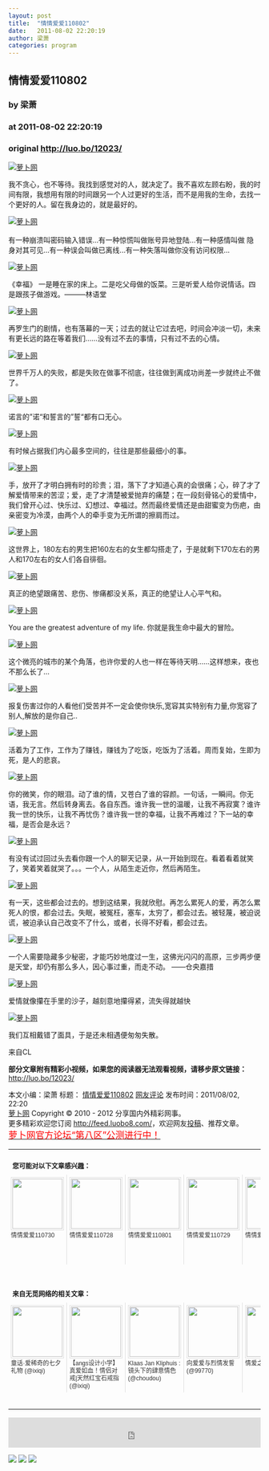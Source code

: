 ```yaml
---
layout: post
title:  "情情爱爱110802"
date:   2011-08-02 22:20:19
author: 梁萧
categories: program
---
```


## 情情爱爱110802
### by 梁萧
### at 2011-08-02 22:20:19
### original <http://luo.bo/12023/>

<p><a title="萝卜网" href="http://dulei.si/files/2011/08/01/d3a3a70830c5dc9b568d9653e4098823.jpg"><img title="萝卜网" src="http://dulei.si/files/2011/08/01/d3a3a70830c5dc9b568d9653e4098823.jpg" border="0" alt="萝卜网"></a></p><p>我不贪心，也不等待。我找到感觉对的人，就决定了。我不喜欢左顾右盼，我的时间有限，我想用有限的时间跟另一个人过更好的生活，而不是用我的生命，去找一个更好的人。留在我身边的，就是最好的。</p><p><a title="萝卜网" href="http://dulei.si/files/2011/08/01/50afe917f9f459e21ebf720bd7b09efa.jpg"><img title="萝卜网" src="http://dulei.si/files/2011/08/01/50afe917f9f459e21ebf720bd7b09efa.jpg" border="0" alt="萝卜网"></a><br> <span></span><br> 有一种崩溃叫密码输入错误...有一种惊慌叫做账号异地登陆...有一种感情叫做 隐身对其可见...有一种误会叫做已离线...有一种失落叫做你没有访问权限...</p><p><a title="萝卜网" href="http://dulei.si/files/2011/08/01/a169bc77c855d1df75353d57e4f5b887.png"><img title="萝卜网" src="http://dulei.si/files/2011/08/01/a169bc77c855d1df75353d57e4f5b887.png" border="0" alt="萝卜网"></a></p><p>《幸福》 一是睡在家的床上。二是吃父母做的饭菜。三是听爱人给你说情话。四是跟孩子做游戏。———林语堂</p><p><a title="萝卜网" href="http://dulei.si/files/2011/08/01/75786060f8cb70587c8fb632c9ea26d1.jpg"><img title="萝卜网" src="http://dulei.si/files/2011/08/01/75786060f8cb70587c8fb632c9ea26d1.jpg" border="0" alt="萝卜网"></a></p><p>再罗生门的剧情，也有落幕的一天；过去的就让它过去吧，时间会冲淡一切，未来有更长远的路在等着我们……没有过不去的事情，只有过不去的心情。</p><p><a title="萝卜网" href="http://dulei.si/files/2011/08/01/6e31efdff69dca1b5d8bd4a6d8494ae7.jpg"><img title="萝卜网" src="http://dulei.si/files/2011/08/01/6e31efdff69dca1b5d8bd4a6d8494ae7.jpg" border="0" alt="萝卜网"></a></p><p>世界千万人的失败，都是失败在做事不彻底，往往做到离成功尚差一步就终止不做了。</p><p><a title="萝卜网" href="http://dulei.si/files/2011/08/01/0ed63a04eab241587facf89765689fc0.jpg"><img title="萝卜网" src="http://dulei.si/files/2011/08/01/0ed63a04eab241587facf89765689fc0.jpg" border="0" alt="萝卜网"></a></p><p>诺言的”诺“和誓言的”誓“都有口无心。</p><p><a title="萝卜网" href="http://dulei.si/files/2011/08/01/4638455d6c777c690f4cc809b77709ea.jpg"><img title="萝卜网" src="http://dulei.si/files/2011/08/01/4638455d6c777c690f4cc809b77709ea.jpg" border="0" alt="萝卜网"></a></p><p>有时候占据我们内心最多空间的，往往是那些最细小的事。</p><p><a title="萝卜网" href="http://dulei.si/files/2011/08/01/08509804c463569bbada56c49f052ef1.jpg"><img title="萝卜网" src="http://dulei.si/files/2011/08/01/08509804c463569bbada56c49f052ef1.jpg" border="0" alt="萝卜网"></a></p><p>手，放开了才明白拥有时的珍贵；泪，落下了才知道心真的会很痛；心，碎了才了解爱情带来的苦涩；爱，走了才清楚被爱抛弃的痛楚；在一段刻骨铭心的爱情中，我们曾开心过、快乐过、幻想过、幸福过。然而最终爱情还是由甜蜜变为伤疤，由亲密变为冷漠，由两个人的牵手变为无所谓的擦肩而过。</p><p><a title="萝卜网" href="http://dulei.si/files/2011/08/01/cfde32e04d3f09d5fe94ce3c53a8fe38.jpg"><img title="萝卜网" src="http://dulei.si/files/2011/08/01/cfde32e04d3f09d5fe94ce3c53a8fe38.jpg" border="0" alt="萝卜网"></a></p><p>这世界上，180左右的男生把160左右的女生都勾搭走了，于是就剩下170左右的男人和170左右的女人们各自徘徊。</p><p><a title="萝卜网" href="http://dulei.si/files/2011/08/01/1fcdaa77a4c3faa0fe181df7fb7c321d.jpg"><img title="萝卜网" src="http://dulei.si/files/2011/08/01/1fcdaa77a4c3faa0fe181df7fb7c321d.jpg" border="0" alt="萝卜网"></a></p><p>真正的绝望跟痛苦、悲伤、惨痛都没关系，真正的绝望让人心平气和。</p><p><a title="萝卜网" href="http://dulei.si/files/2011/08/01/54090386b0dc7f86d3609910c89b2ef7.jpg"><img title="萝卜网" src="http://dulei.si/files/2011/08/01/54090386b0dc7f86d3609910c89b2ef7.jpg" border="0" alt="萝卜网"></a></p><p>You are the greatest adventure of my life. 你就是我生命中最大的冒险。</p><p><a title="萝卜网" href="http://dulei.si/files/2011/08/01/dfbd7206566d010d38c484808a69b6e5.jpg"><img title="萝卜网" src="http://dulei.si/files/2011/08/01/dfbd7206566d010d38c484808a69b6e5.jpg" border="0" alt="萝卜网"></a></p><p>这个微亮的城市的某个角落，也许你爱的人也一样在等待天明……这样想来，夜也不那么长了…</p><p><a title="萝卜网" href="http://dulei.si/files/2011/08/01/7cb3f36982ab5171b9c4572071ab9622.jpg"><img title="萝卜网" src="http://dulei.si/files/2011/08/01/7cb3f36982ab5171b9c4572071ab9622.jpg" border="0" alt="萝卜网"></a></p><p>报复伤害过你的人看他们受苦并不一定会使你快乐,宽容其实特别有力量,你宽容了别人,解放的是你自己..</p><p><a title="萝卜网" href="http://dulei.si/files/2011/08/01/ee26a2b3195f051beb85c238d1568a7d.jpg"><img title="萝卜网" src="http://dulei.si/files/2011/08/01/ee26a2b3195f051beb85c238d1568a7d.jpg" border="0" alt="萝卜网"></a></p><p>活着为了工作，工作为了赚钱，赚钱为了吃饭，吃饭为了活着。周而复始，生即为死，是人的悲哀。</p><p><a title="萝卜网" href="http://dulei.si/files/2011/08/01/5629d22c8f46106c7468566082d448d1.jpg"><img title="萝卜网" src="http://dulei.si/files/2011/08/01/5629d22c8f46106c7468566082d448d1.jpg" border="0" alt="萝卜网"></a></p><p>你的微笑，你的眼泪。动了谁的情，又苍白了谁的容颜。一句话，一瞬间。你无语，我无言。然后转身离去。各自东西。谁许我一世的温暖，让我不再寂寞？谁许我一世的快乐，让我不再忧伤？谁许我一世的幸福，让我不再难过？下一站的幸福，是否会是永远？</p><p><a title="萝卜网" href="http://dulei.si/files/2011/08/01/9445bcaf61562472614ec82848b13f16.jpg"><img title="萝卜网" src="http://dulei.si/files/2011/08/01/9445bcaf61562472614ec82848b13f16.jpg" border="0" alt="萝卜网"></a></p><p>有没有试过回过头去看你跟一个人的聊天记录，从一开始到现在。看着看着就笑了，笑着笑着就哭了。。。一个人，从陌生走近你，然后再陌生。</p><p><a title="萝卜网" href="http://dulei.si/files/2011/08/01/1fbae730a2bb760d3873a39e56962c50.jpg"><img title="萝卜网" src="http://dulei.si/files/2011/08/01/1fbae730a2bb760d3873a39e56962c50.jpg" border="0" alt="萝卜网"></a></p><p>有一天，这些都会过去的。想到这结果，我就欣慰。再怎么累死人的爱，再怎么累死人的恨，都会过去。失眠，被冤枉，塞车，太穷了，都会过去。被轻蔑，被迫说谎，被迫承认自己改变不了什么，或者，长得不好看，都会过去。</p><p><a title="萝卜网" href="http://dulei.si/files/2011/08/01/c39996c30f9a1a1bf11f617e4c511d83.jpg"><img title="萝卜网" src="http://dulei.si/files/2011/08/01/c39996c30f9a1a1bf11f617e4c511d83.jpg" border="0" alt="萝卜网"></a></p><p>一个人需要隐藏多少秘密，才能巧妙地度过一生，这佛光闪闪的高原，三步两步便是天堂，却仍有那么多人，因心事过重，而走不动。 ——仓央嘉措</p><p><a title="萝卜网" href="http://dulei.si/files/2011/08/01/63384303797d3855591e1c6c56b63cb5.jpg"><img title="萝卜网" src="http://dulei.si/files/2011/08/01/63384303797d3855591e1c6c56b63cb5.jpg" border="0" alt="萝卜网"></a></p><p>爱情就像攥在手里的沙子，越刻意地攥得紧，流失得就越快</p><p><a title="萝卜网" href="http://dulei.si/files/2011/08/01/c0b9833b0032cd14c585f621c7971561.jpg"><img title="萝卜网" src="http://dulei.si/files/2011/08/01/c0b9833b0032cd14c585f621c7971561.jpg" border="0" alt="萝卜网"></a></p><p>我们互相戴错了面具，于是还未相遇便匆匆失散。</p><p>来自CL</p><p><strong>部分文章附有精彩小视频，如果您的阅读器无法观看视频，请移步原文链接：</strong> <a href="http://luo.bo/12023/" title="情情爱爱110802">http://luo.bo/12023/</a></p> 本文小编：梁萧 标题： <a href="http://luo.bo/12023/" title="情情爱爱110802">情情爱爱110802</a> <a href="http://luo.bo/12023/#comments" title="to the comments">网友评论</a> 发布时间：2011/08/02, 22:20 <br> <a href="http://luo.bo/" title="萝卜网 - 人人都是艺术家">萝卜网</a> Copyright ©   2010 - 2012 分享国内外精彩网事。<br> 更多精彩欢迎您订阅 <a href="http://feed.luobo8.com/">http://feed.luobo8.com/</a>，欢迎网友<a href="http://luo.bo/delivery/">投稿</a>、推荐文章。<br> <a href="http://luo.bo/8888/"><font color="red" size="4">萝卜网官方论坛“第八区”公测进行中！</font></a><br><table cellspacing="0" cellpadding="3" border="0" style="clear:both"><tr><td colspan="5"><b><font size="-1" style="display:block!important;padding:20px 0 5px!important">您可能对以下文章感兴趣：</font></b></td></tr><tr><td width="106" valign="top" style="padding:5px!important;margin:0!important"> <a title="情情爱爱110730" style="text-decoration:none!important" href="http://app.wumii.com/ext/redirect.htm?url=http%3A%2F%2Fluo.bo%2F11882%2F&amp;from=http%3A%2F%2Fluo.bo%2F12023%2F"> <img style="margin:0!important;padding:2px!important;border:1px solid #dddddd!important;width:100px!important;height:100px!important" src="http://static.wumii.com/site_images/2011/07/30/20111985.jpg" width="100px" height="100px"><br> <font size="-1" color="#333333" style="display:block!important;line-height:15px!important;width:106px!important;font:12px/15px arial!important;height:60px!important;margin:3px 0 0 0!important;padding:0!important;overflow:hidden!important">情情爱爱110730</font> </a></td><td width="106" valign="top" style="padding:5px!important;margin:0!important;border-left:1px solid #dddddd!important"> <a title="情情爱爱110728" style="text-decoration:none!important" href="http://app.wumii.com/ext/redirect.htm?url=http%3A%2F%2Fluo.bo%2F11800%2F&amp;from=http%3A%2F%2Fluo.bo%2F12023%2F"> <img style="margin:0!important;padding:2px!important;border:1px solid #dddddd!important;width:100px!important;height:100px!important" src="http://static.wumii.com/site_images/2011/07/28/19606226.jpg" width="100px" height="100px"><br> <font size="-1" color="#333333" style="display:block!important;line-height:15px!important;width:106px!important;font:12px/15px arial!important;height:60px!important;margin:3px 0 0 0!important;padding:0!important;overflow:hidden!important">情情爱爱110728</font> </a></td><td width="106" valign="top" style="padding:5px!important;margin:0!important;border-left:1px solid #dddddd!important"> <a title="情情爱爱110801" style="text-decoration:none!important" href="http://app.wumii.com/ext/redirect.htm?url=http%3A%2F%2Fluo.bo%2F11972%2F&amp;from=http%3A%2F%2Fluo.bo%2F12023%2F"> <img style="margin:0!important;padding:2px!important;border:1px solid #dddddd!important;width:100px!important;height:100px!important" src="http://static.wumii.com/site_images/2011/08/01/20435738.jpg" width="100px" height="100px"><br> <font size="-1" color="#333333" style="display:block!important;line-height:15px!important;width:106px!important;font:12px/15px arial!important;height:60px!important;margin:3px 0 0 0!important;padding:0!important;overflow:hidden!important">情情爱爱110801</font> </a></td><td width="106" valign="top" style="padding:5px!important;margin:0!important;border-left:1px solid #dddddd!important"> <a title="情情爱爱110729" style="text-decoration:none!important" href="http://app.wumii.com/ext/redirect.htm?url=http%3A%2F%2Fluo.bo%2F11803%2F&amp;from=http%3A%2F%2Fluo.bo%2F12023%2F"> <img style="margin:0!important;padding:2px!important;border:1px solid #dddddd!important;width:100px!important;height:100px!important" src="http://static.wumii.com/site_images/2011/07/29/19867579.jpg" width="100px" height="100px"><br> <font size="-1" color="#333333" style="display:block!important;line-height:15px!important;width:106px!important;font:12px/15px arial!important;height:60px!important;margin:3px 0 0 0!important;padding:0!important;overflow:hidden!important">情情爱爱110729</font> </a></td><td width="106" valign="top" style="padding:5px!important;margin:0!important;border-left:1px solid #dddddd!important"> <a title="情情爱爱110727" style="text-decoration:none!important" href="http://app.wumii.com/ext/redirect.htm?url=http%3A%2F%2Fluo.bo%2F11759%2F&amp;from=http%3A%2F%2Fluo.bo%2F12023%2F"> <img style="margin:0!important;padding:2px!important;border:1px solid #dddddd!important;width:100px!important;height:100px!important" src="http://static.wumii.com/site_images/2011/07/27/19272463.jpg" width="100px" height="100px"><br> <font size="-1" color="#333333" style="display:block!important;line-height:15px!important;width:106px!important;font:12px/15px arial!important;height:60px!important;margin:3px 0 0 0!important;padding:0!important;overflow:hidden!important">情情爱爱110727</font> </a></td></tr> <td><br><tr><td colspan="5"><b><font size="-1" style="display:block!important;padding:20px 0 5px!important">来自无觅网络的相关文章：</font></b></td></tr><tr><td width="106" valign="top" style="padding:5px!important;margin:0!important"> <a title="童话·爱稀奇的七夕礼物" style="text-decoration:none!important" href="http://app.wumii.com/ext/redirect.htm?url=http%3A%2F%2Fwww.ixiqi.com%2Farchives%2F34903&amp;from=http%3A%2F%2Fluo.bo%2F12023%2F"> <img style="margin:0!important;padding:2px!important;border:1px solid #dddddd!important;width:100px!important;height:100px!important" src="http://static.wumii.com/site_images/2011/07/29/19814217.jpg" width="100px" height="100px"><br> <font size="-1" color="#333333" style="display:block!important;line-height:15px!important;width:106px!important;font:12px/15px arial!important;height:60px!important;margin:3px 0 0 0!important;padding:0!important;overflow:hidden!important">童话·爱稀奇的七夕礼物 (@ixiqi)</font> </a></td><td width="106" valign="top" style="padding:5px!important;margin:0!important;border-left:1px solid #dddddd!important"> <a title="【angs设计小学】真爱如血！情侣对戒|天然红宝石戒指" style="text-decoration:none!important" href="http://app.wumii.com/ext/redirect.htm?url=http%3A%2F%2Fwww.ixiqi.com%2Farchives%2F35002&amp;from=http%3A%2F%2Fluo.bo%2F12023%2F"> <img style="margin:0!important;padding:2px!important;border:1px solid #dddddd!important;width:100px!important;height:100px!important" src="http://static.wumii.com/site_images/2011/08/01/20354169.jpg" width="100px" height="100px"><br> <font size="-1" color="#333333" style="display:block!important;line-height:15px!important;width:106px!important;font:12px/15px arial!important;height:60px!important;margin:3px 0 0 0!important;padding:0!important;overflow:hidden!important">【angs设计小学】真爱如血！情侣对戒|天然红宝石戒指 (@ixiqi)</font> </a></td><td width="106" valign="top" style="padding:5px!important;margin:0!important;border-left:1px solid #dddddd!important"> <a title="Klaas Jan Kliphuis : 镜头下的肆意情色" style="text-decoration:none!important" href="http://app.wumii.com/ext/redirect.htm?url=http%3A%2F%2Fwww.choudou.com%2Farchives%2F11266&amp;from=http%3A%2F%2Fluo.bo%2F12023%2F"> <img style="margin:0!important;padding:2px!important;border:1px solid #dddddd!important;width:100px!important;height:100px!important" src="http://static.wumii.com/site_images/2011/07/20/18150359.jpg" width="100px" height="100px"><br> <font size="-1" color="#333333" style="display:block!important;line-height:15px!important;width:106px!important;font:12px/15px arial!important;height:60px!important;margin:3px 0 0 0!important;padding:0!important;overflow:hidden!important">Klaas Jan Kliphuis : 镜头下的肆意情色 (@choudou)</font> </a></td><td width="106" valign="top" style="padding:5px!important;margin:0!important;border-left:1px solid #dddddd!important"> <a title="向爱爱与烈情发誓" style="text-decoration:none!important" href="http://app.wumii.com/ext/redirect.htm?url=http%3A%2F%2Fmh.99770.cc%2Fcomic%2F2694&amp;from=http%3A%2F%2Fluo.bo%2F12023%2F"> <img style="margin:0!important;padding:2px!important;border:1px solid #dddddd!important;width:100px!important;height:100px!important" src="http://static.wumii.com/site_images/2011/06/18/13054635.jpg" width="100px" height="100px"><br> <font size="-1" color="#333333" style="display:block!important;line-height:15px!important;width:106px!important;font:12px/15px arial!important;height:60px!important;margin:3px 0 0 0!important;padding:0!important;overflow:hidden!important">向爱爱与烈情发誓 (@99770)</font> </a></td><td width="106" valign="top" style="padding:5px!important;margin:0!important;border-left:1px solid #dddddd!important"> <a title="情爱之囚" style="text-decoration:none!important" href="http://app.wumii.com/ext/redirect.htm?url=http%3A%2F%2Fmh.99770.cc%2Fcomic%2F7569&amp;from=http%3A%2F%2Fluo.bo%2F12023%2F"> <img style="margin:0!important;padding:2px!important;border:1px solid #dddddd!important;width:100px!important;height:100px!important" src="http://static.wumii.com/site_images/2011/06/18/13037665.jpg" width="100px" height="100px"><br> <font size="-1" color="#333333" style="display:block!important;line-height:15px!important;width:106px!important;font:12px/15px arial!important;height:60px!important;margin:3px 0 0 0!important;padding:0!important;overflow:hidden!important">情爱之囚 (@99770)</font> </a></td></tr><tr><td colspan="5" align="right"> <a style="text-decoration:none!important" href="http://www.wumii.com/widget/relatedItems.htm" title="无觅相关文章插件"> <font size="-1" color="#bbbbbb" style="display:block!important;font-family:arial!important;padding:5px 0!important;font-size:12px!important;color:#bbb!important">无觅</font> </a></td></tr></td></table><p><iframe src="http://feedads.g.doubleclick.net/~ah/f/7sv1ooo89v8jfelhdjk8plpa64/468/60#http%3A%2F%2Fluo.bo%2F12023%2F" width="100%" height="60" frameborder="0" scrolling="no" marginwidth="0" marginheight="0"></iframe></p><div>
<a href="http://feeds.feedburner.com/~ff/tamd?a=Z2DogSG4REA:Q-izZVG6K5I:yIl2AUoC8zA"><img src="http://feeds.feedburner.com/~ff/tamd?d=yIl2AUoC8zA" border="0"></a> <a href="http://feeds.feedburner.com/~ff/tamd?a=Z2DogSG4REA:Q-izZVG6K5I:qj6IDK7rITs"><img src="http://feeds.feedburner.com/~ff/tamd?d=qj6IDK7rITs" border="0"></a> <a href="http://feeds.feedburner.com/~ff/tamd?a=Z2DogSG4REA:Q-izZVG6K5I:-BTjWOF_DHI"><img src="http://feeds.feedburner.com/~ff/tamd?i=Z2DogSG4REA:Q-izZVG6K5I:-BTjWOF_DHI" border="0"></a>
</div>